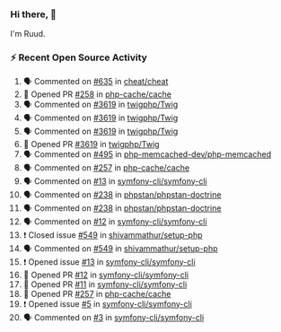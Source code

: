 ### Hi there, 👋

I'm Ruud.
 
### :zap: Recent Open Source Activity

<!--START_SECTION:activity-->
1. 🗣 Commented on [#635](https://github.com/cheat/cheat/issues/635) in [cheat/cheat](https://github.com/cheat/cheat)
2. 💪 Opened PR [#258](https://github.com/php-cache/cache/pull/258) in [php-cache/cache](https://github.com/php-cache/cache)
3. 🗣 Commented on [#3619](https://github.com/twigphp/Twig/issues/3619) in [twigphp/Twig](https://github.com/twigphp/Twig)
4. 🗣 Commented on [#3619](https://github.com/twigphp/Twig/issues/3619) in [twigphp/Twig](https://github.com/twigphp/Twig)
5. 🗣 Commented on [#3619](https://github.com/twigphp/Twig/issues/3619) in [twigphp/Twig](https://github.com/twigphp/Twig)
6. 💪 Opened PR [#3619](https://github.com/twigphp/Twig/pull/3619) in [twigphp/Twig](https://github.com/twigphp/Twig)
7. 🗣 Commented on [#495](https://github.com/php-memcached-dev/php-memcached/issues/495) in [php-memcached-dev/php-memcached](https://github.com/php-memcached-dev/php-memcached)
8. 🗣 Commented on [#257](https://github.com/php-cache/cache/issues/257) in [php-cache/cache](https://github.com/php-cache/cache)
9. 🗣 Commented on [#13](https://github.com/symfony-cli/symfony-cli/issues/13) in [symfony-cli/symfony-cli](https://github.com/symfony-cli/symfony-cli)
10. 🗣 Commented on [#238](https://github.com/phpstan/phpstan-doctrine/issues/238) in [phpstan/phpstan-doctrine](https://github.com/phpstan/phpstan-doctrine)
11. 🗣 Commented on [#238](https://github.com/phpstan/phpstan-doctrine/issues/238) in [phpstan/phpstan-doctrine](https://github.com/phpstan/phpstan-doctrine)
12. 🗣 Commented on [#12](https://github.com/symfony-cli/symfony-cli/issues/12) in [symfony-cli/symfony-cli](https://github.com/symfony-cli/symfony-cli)
13. ❗️ Closed issue [#549](https://github.com/shivammathur/setup-php/issues/549) in [shivammathur/setup-php](https://github.com/shivammathur/setup-php)
14. 🗣 Commented on [#549](https://github.com/shivammathur/setup-php/issues/549) in [shivammathur/setup-php](https://github.com/shivammathur/setup-php)
15. ❗️ Opened issue [#13](https://github.com/symfony-cli/symfony-cli/issues/13) in [symfony-cli/symfony-cli](https://github.com/symfony-cli/symfony-cli)
16. 💪 Opened PR [#12](https://github.com/symfony-cli/symfony-cli/pull/12) in [symfony-cli/symfony-cli](https://github.com/symfony-cli/symfony-cli)
17. 💪 Opened PR [#11](https://github.com/symfony-cli/symfony-cli/pull/11) in [symfony-cli/symfony-cli](https://github.com/symfony-cli/symfony-cli)
18. 💪 Opened PR [#257](https://github.com/php-cache/cache/pull/257) in [php-cache/cache](https://github.com/php-cache/cache)
19. ❗️ Opened issue [#5](https://github.com/symfony-cli/symfony-cli/issues/5) in [symfony-cli/symfony-cli](https://github.com/symfony-cli/symfony-cli)
20. 🗣 Commented on [#3](https://github.com/symfony-cli/symfony-cli/issues/3) in [symfony-cli/symfony-cli](https://github.com/symfony-cli/symfony-cli)
<!--END_SECTION:activity-->
